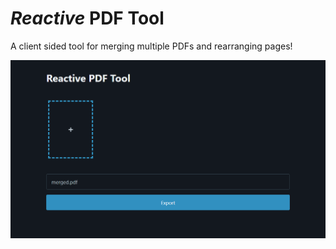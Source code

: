 # *Reactive* PDF Tool

A client sided tool for merging multiple PDFs and rearranging pages!


![demo gif](./docs/assets/demo.gif)
